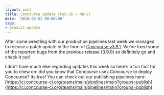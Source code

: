 ```yaml
---
layout: post
title: Concourse Update (Feb 26 — Mar2)
date: '2018-03-02 00:00:00'
tags:
- product-update
---
```


After some wrestling with our production pipelines last week we managed to release a patch update in the form of [Concourse v3.9.1](https://concourse-ci.org/downloads.html#v391). We’ve fixed some of the reported bugs from the previous release (3.9.0) so definitely go and check it out!

I don’t have much else regarding updates this week so here’s a fun fact for you to chew on: did you know that Concourse uses Concourse to deploy Concourse? Its true! You can check out our publishing pipelines here: [https://ci.concourse-ci.org/teams/main/pipelines/main?groups=publish](https://ci.concourse-ci.org/teams/main/pipelines/main?groups=publish)

